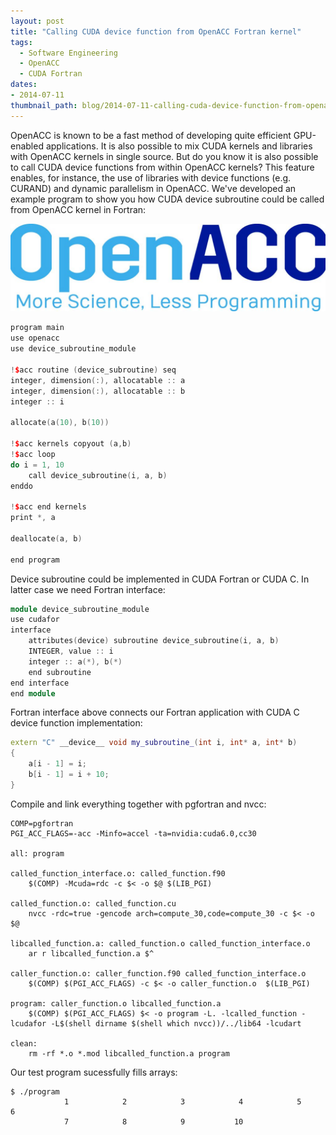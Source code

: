 ```yaml
---
layout: post
title: "Calling CUDA device function from OpenACC Fortran kernel"
tags:
  - Software Engineering
  - OpenACC
  - CUDA Fortran
dates:
- 2014-07-11
thumbnail_path: blog/2014-07-11-calling-cuda-device-function-from-openacc-fortran-kernel/openacc.jpg
---
```


OpenACC is known to be a fast method of developing quite efficient GPU-enabled applications. It is also possible to mix CUDA kernels and libraries with OpenACC kernels in single source. But do you know it is also possible to call CUDA device functions from within OpenACC kernels? This feature enables, for instance, the use of libraries with device functions (e.g. CURAND) and dynamic parallelism in OpenACC. We've developed an example program to show you how CUDA device subroutine could be called from OpenACC kernel in Fortran:

![alt text](\assets\img\blog\2014-07-11-calling-cuda-device-function-from-openacc-fortran-kernel\openacc.jpg "Logo Title Text 1")

```c++
program main
use openacc
use device_subroutine_module

!$acc routine (device_subroutine) seq
integer, dimension(:), allocatable :: a
integer, dimension(:), allocatable :: b
integer :: i

allocate(a(10), b(10))

!$acc kernels copyout (a,b)
!$acc loop
do i = 1, 10
    call device_subroutine(i, a, b)
enddo

!$acc end kernels
print *, a

deallocate(a, b)

end program
```

Device subroutine could be implemented in CUDA Fortran or CUDA C. In latter case we need Fortran interface:

```c++
module device_subroutine_module
use cudafor
interface
    attributes(device) subroutine device_subroutine(i, a, b)
    INTEGER, value :: i
    integer :: a(*), b(*)
    end subroutine
end interface
end module
```

Fortran interface above connects our Fortran application with CUDA C device function implementation:

```c++
extern "C" __device__ void my_subroutine_(int i, int* a, int* b)
{
    a[i - 1] = i;
    b[i - 1] = i + 10;
}
```

Compile and link everything together with pgfortran and nvcc:

```
COMP=pgfortran
PGI_ACC_FLAGS=-acc -Minfo=accel -ta=nvidia:cuda6.0,cc30

all: program

called_function_interface.o: called_function.f90
    $(COMP) -Mcuda=rdc -c $< -o $@ $(LIB_PGI)

called_function.o: called_function.cu
    nvcc -rdc=true -gencode arch=compute_30,code=compute_30 -c $< -o $@

libcalled_function.a: called_function.o called_function_interface.o
    ar r libcalled_function.a $^

caller_function.o: caller_function.f90 called_function_interface.o
    $(COMP) $(PGI_ACC_FLAGS) -c $< -o caller_function.o  $(LIB_PGI)

program: caller_function.o libcalled_function.a
    $(COMP) $(PGI_ACC_FLAGS) $< -o program -L. -lcalled_function -lcudafor -L$(shell dirname $(shell which nvcc))/../lib64 -lcudart

clean:
    rm -rf *.o *.mod libcalled_function.a program
```

Our test program sucessfully fills arrays:

```
$ ./program
            1            2            3            4            5            6
            7            8            9           10
```
